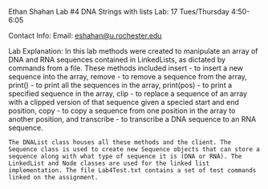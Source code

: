 Ethan Shahan Lab #4 DNA Strings with lists
Lab: 17 Tues/Thursday 4:50-6:05

Contact Info:
    Email: eshahan@u.rochester.edu

Lab Explanation:
    In this lab methods were created to manipulate an array of DNA and RNA sequences contained in LinkedLists, as dictated by commands from a file. These methods included insert - to insert a new sequence into the array, remove - to remove a sequence from the array, print() - to print all the sequences in the array, print(pos) - to print a specified sequence in the array, clip - to replace a sequence of an array with a clipped version of that sequence given a specied start and end position, copy - to copy a sequence from one position in the array to another position, and transcribe - to transcribe a DNA sequence to an RNA sequence.

    The DNAList class houses all these methods and the client. The Sequence class is used to create new Sequence objects that can store a sequence along with what type of sequence it is (DNA or RNA). The LinkedList and Node classes are used for the linked list implementation. The file Lab4Test.txt contains a set of test commands linked on the assignment.